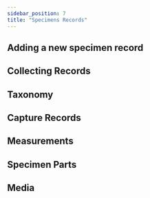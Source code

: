 ```yaml
---
sidebar_position: 7
title: "Specimens Records"
---
```


## Adding a new specimen record

## Collecting Records

## Taxonomy

## Capture Records

## Measurements

## Specimen Parts

## Media
